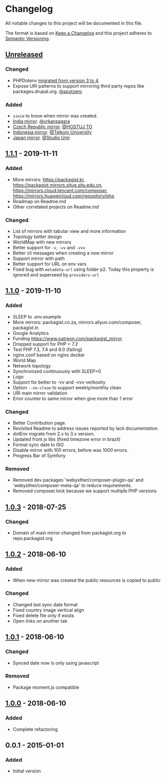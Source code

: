# Changelog
All notable changes to this project will be documented in this file.

The format is based on [Keep a Changelog](http://keepachangelog.com/en/1.0.0/)
and this project adheres to [Semantic Versioning](http://semver.org/spec/v2.0.0.html).

## [Unreleased]
### Changed
- PHPDotenv [migrated from version 3 to 4](https://github.com/vlucas/phpdotenv/blob/master/UPGRADING.md#v3-to-v4).
- Expose URI patterns to support mirroring third party repos like packages.drupal.org. [@spotzero](https://github.com/spotzero)

### Added
- `since` to know when mirror was created.
- [India mirror](https://packagist.vrkansagara.in/). [@vrkansagara](https://github.com/vrkansagara)
- [Czech Republic mirror](packagist.hostuj.to). [@HOSTUJ TO](https://hostuj.to)
- [Indonesia mirror](http://packagist.telkomuniversity.ac.id). [@Telkom University](https://packagist.telkomuniversity.ac.id)
- [Japan mirror](https://packagist.dev.studio-umi.jp). [@Studio Umi](https://github.com/studioumi)

## [1.1.1] - 2019-11-11
### Added
- More mirrors: https://packagist.kr, https://packagist.mirrors.sjtug.sjtu.edu.cn, https://mirrors.cloud.tencent.com/composer, https://mirrors.huaweicloud.com/repository/php
- Roadmap on Readme.md
- Other correlated projects on Readme.md

### Changed
- List of mirrors with tabular view and more information
- Topology better design
- WorldMap with new mirrors
- Better support for `-v`, `-vv` and `-vvv`
- Better cli messages when creating a new mirror
- Support mirror with path
- Better support for URL on env vars
- Fixed bug with `metadata-url` using folder p2. Today this property is ignored and superseed by `providers-url`

## [1.1.0] - 2019-11-10
### Added
- SLEEP to .env.example
- More mirrors: packagist.co.za, mirrors.aliyun.com/composer, packagist.in
- Google Analytics
- Funding https://www.patreon.com/packagist_mirror
- Dropped support for PHP < 7.2
- Test PHP 7.3, 7.4 and 8.0 (failing)
- nginx.conf based on nginx docker
- World Map
- Network topology
- Synchronized continuously with SLEEP=0
- Logo
- Support for better to -vv and -vvv verbosity
- Option `--no-clean` to support weekly/monthly clean
- URI main mirror validation
- Error counter to same mirror when give more than 1 error

### Changed
- Better Contribution page.
- Revisited Readme to address issues reported by lack documentation.
- dotEnv migrate from 2.x to 3.x version.
- Updated front js libs (fixed timezone error in brazil)
- Format sync date to ISO
- Disable mirror with 100 errors, before was 1000 errors.
- Progress Bar of Symfony

### Removed
- Removed dev packages 'webysther/composer-plugin-qa' and 'webysther/composer-meta-qa' to reduce requirements.
- Removed composer.lock because we support multipĺe PHP versions

## [1.0.3] - 2018-07-25
### Changed
- Domain of main mirror changed from packagist.org to repo.packagist.org

## [1.0.2] - 2018-06-10
### Added
- When new mirror was created the public resources is copied to public

### Changed
- Changed last sync date format
- Fixed country image vertical align
- Fixed delete file only if exists
- Open links on another tab

## [1.0.1] - 2018-06-10
### Changed
- Synced date now is only using javascript

### Removed
- Package moment.js compatible

## [1.0.0] - 2018-06-10
### Added
- Complete refactoring

## 0.0.1 - 2015-01-01
### Added
- Initial version

[Unreleased]: https://github.com/Webysther/packagist-mirror/compare/1.1.1...HEAD
[1.1.1]: https://github.com/Webysther/packagist-mirror/compare/1.1.0...1.1.1
[1.1.0]: https://github.com/Webysther/packagist-mirror/compare/1.0.3...1.1.0
[1.0.3]:  https://github.com/Webysther/packagist-mirror/compare/1.0.2...1.0.3
[1.0.2]:  https://github.com/Webysther/packagist-mirror/compare/1.0.1...1.0.2
[1.0.1]:  https://github.com/Webysther/packagist-mirror/compare/1.0.0...1.0.1
[1.0.0]:  https://github.com/Webysther/packagist-mirror/compare/0.0.1...1.0.0
